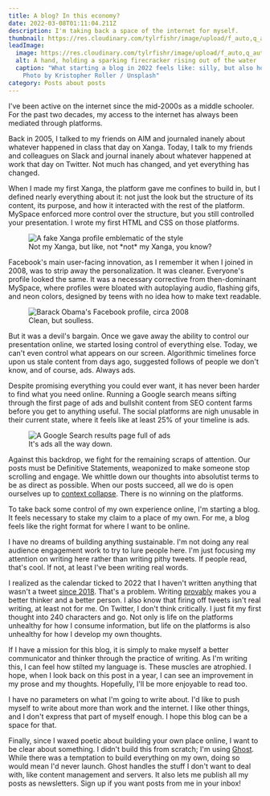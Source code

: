 ```yaml
---
title: A blog? In this economy?
date: 2022-03-08T01:11:04.211Z
description: I'm taking back a space of the internet for myself.
thumbnail: https://res.cloudinary.com/tylrfishr/image/upload/f_auto,q_auto/c_fill,w_1200/v1646704863/kristopher-roller-PC_lbSSxCZE-unsplash_motlgf.jpg
leadImage:
  image: https://res.cloudinary.com/tylrfishr/image/upload/f_auto,q_auto/c_fill,w_1200/v1646704863/kristopher-roller-PC_lbSSxCZE-unsplash_motlgf.jpg
  alt: A hand, holding a sparking firecracker rising out of the water
  caption: "What starting a blog in 2022 feels like: silly, but also hopeful.
    Photo by Kristopher Roller / Unsplash"
category: Posts about posts
---
```

I've been active on the internet since the mid-2000s as a middle schooler. For the past two decades, my access to the internet has always been mediated through platforms.

Back in 2005, I talked to my friends on AIM and journaled inanely about whatever happened in class that day on Xanga. Today, I talk to my friends and colleagues on Slack and journal inanely about whatever happened at work that day on Twitter. Not much has changed, and yet everything has changed.

When I made my first Xanga, the platform gave me confines to build in, but I defined nearly everything about it: not just the look but the structure of its content, its purpose, and how it interacted with the rest of the platform. MySpace enforced more control over the structure, but you still controlled your presentation. I wrote my first HTML and CSS on those platforms.

<figure><img src="https://res.cloudinary.com/tylrfishr/image/upload/f_auto,q_auto/c_fill,w_1200/v1646704632/image_yxltho.png" alt="A fake Xanga profile emblematic of the style" /><figcaption>Not my Xanga, but like, not *not* my Xanga, you know?</figcaption></figure>

Facebook's main user-facing innovation, as I remember it when I joined in 2008, was to strip away the personalization. It was cleaner. Everyone's profile looked the same. It was a necessary corrective from then-dominant MySpace, where profiles were bloated with autoplaying audio, flashing gifs, and neon colors, designed by teens with no idea how to make text readable.

<figure><img src="https://res.cloudinary.com/tylrfishr/image/upload/f_auto,q_auto/c_fill,w_1200/v1646704661/image-3_dqw5vf.png" alt="Barack Obama's Facebook profile, circa 2008" /><figcaption>Clean, but soulless.</figcaption></figure>

But it was a devil's bargain. Once we gave away the ability to control our presentation online, we started losing control of everything else. Today, we can't even control what appears on our screen. Algorithmic timelines force upon us stale content from days ago, suggested follows of people we don't know, and of course, ads. Always ads.

Despite promising everything you could ever want, it has never been harder to find what you need online. Running a Google search means sifting through the first page of ads and bullshit content from SEO content farms before you get to anything useful. The social platforms are nigh unusable in their current state, where it feels like at least 25% of your timeline is ads.

<figure><img src="https://res.cloudinary.com/tylrfishr/image/upload/f_auto,q_auto/c_fill,w_1200/v1646704674/Screen_Shot_2022-03-07_at_1.05.08_AM_ugfqyq.png" alt="A Google Search results page full of ads" /><figcaption>It's ads all the way down.</figcaption></figure>

Against this backdrop, we fight for the remaining scraps of attention. Our posts must be Definitive Statements, weaponized to make someone stop scrolling and engage. We whittle down our thoughts into absolutist terms to be as direct as possible. When our posts succeed, all we do is open ourselves up to [context collapse](https://warzel.substack.com/p/its-not-cancel-culture-its-a-platform?s=r). There is no winning on the platforms.

To take back some control of my own experience online, I'm starting a blog. It feels necessary to stake my claim to a place of my own. For me, a blog feels like the right format for where I want to be online.

I have no dreams of building anything sustainable. I'm not doing any real audience engagement work to try to lure people here. I'm just focusing my attention on writing here rather than writing pithy tweets. If people read, that's cool. If not, at least I've been writing real words.

I realized as the calendar ticked to 2022 that I haven't written anything that wasn't a tweet [since 2018](https://www.niemanlab.org/2018/12/this-is-journalisms-do-or-die-moment/). That's a problem. Writing [provably](https://www.niu.edu/language-literacy/_pdf/the-benefits-of-writing.pdf) makes you a better thinker and a better person. I also know that firing off tweets isn't real writing, at least not for me. On Twitter, I don't think critically. I just fit my first thought into 240 characters and go. Not only is life on the platforms unhealthy for how I consume information, but life on the platforms is also unhealthy for how I develop my own thoughts.

If I have a mission for this blog, it is simply to make myself a better communicator and thinker through the practice of writing. As I'm writing this, I can feel how stilted my language is. These muscles are atrophied. I hope, when I look back on this post in a year, I can see an improvement in my prose and my thoughts. Hopefully, I'll be more enjoyable to read too.

I have no parameters on what I'm going to write about. I'd like to push myself to write about more than work and the internet. I like other things, and I don't express that part of myself enough. I hope this blog can be a space for that.

Finally, since I waxed poetic about building your own place online, I want to be clear about something. I didn't build this from scratch; I'm using [Ghost](https://ghost.org). While there was a temptation to build everything on my own, doing so would mean I'd never launch. Ghost handles the stuff I don't want to deal with, like content management and servers. It also lets me publish all my posts as newsletters. Sign up if you want posts from me in your inbox!
